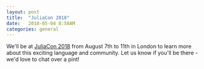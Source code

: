 ```yaml
---
layout: post
title:  "JuliaCon 2018"
date:   2018-05-04 8:58AM
categories: general
---
```

We'll be at [JuliaCon 2018](http://juliacon.org/2018/) from August 7th to 11th in London to learn more about this exciting language and community. Let us know if you'll be there - we'd love to chat over a pint!
